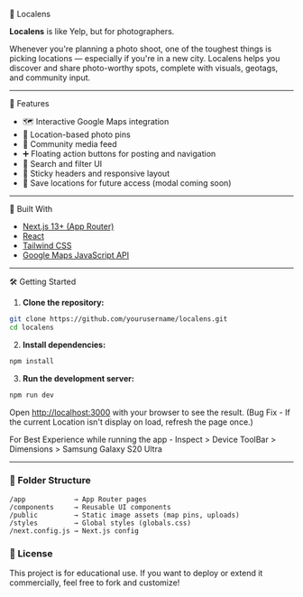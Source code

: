 📍 Localens

**Localens** is like Yelp, but for photographers.

Whenever you're planning a photo shoot, one of the toughest things is picking locations — especially if you're in a new city. Localens helps you discover and share photo-worthy spots, complete with visuals, geotags, and community input.

---

🚀 Features

- 🗺️ Interactive Google Maps integration
- 📍 Location-based photo pins
- 📸 Community media feed
- ➕ Floating action buttons for posting and navigation
- 🔎 Search and filter UI
- 🧭 Sticky headers and responsive layout
- 💾 Save locations for future access (modal coming soon)

---

🧱 Built With

- [Next.js 13+ (App Router)](https://nextjs.org/)
- [React](https://reactjs.org/)
- [Tailwind CSS](https://tailwindcss.com/)
- [Google Maps JavaScript API](https://developers.google.com/maps/documentation/javascript/overview)

---

🛠️ Getting Started

1. **Clone the repository:**

```bash
git clone https://github.com/yourusername/localens.git
cd localens
```

2. **Install dependencies:**

```bash
npm install
```

3. **Run the development server:**

```bash
npm run dev
```

Open [http://localhost:3000](http://localhost:3000) with your browser to see the result.
(Bug Fix - If the current Location isn't display on load, refresh the page once.)

For Best Experience while running the app -
Inspect > Device ToolBar > Dimensions > Samsung Galaxy S20 Ultra

---

### 📁 Folder Structure

```
/app            → App Router pages
/components     → Reusable UI components
/public         → Static image assets (map pins, uploads)
/styles         → Global styles (globals.css)
/next.config.js → Next.js config
```

### 🤝 License

This project is for educational use. If you want to deploy or extend it commercially, feel free to fork and customize!
